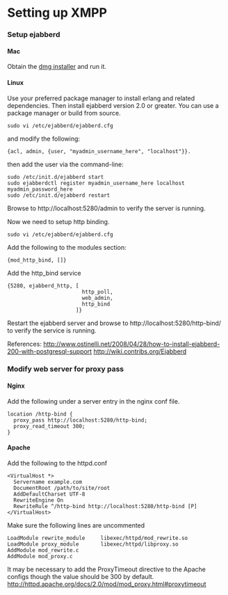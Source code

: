 Setting up XMPP
===============

### Setup ejabberd

#### Mac

Obtain the [dmg installer](http://www.process-one.net/en/ejabberd/downloads/) and run it.

#### Linux

Use your preferred package manager to install erlang and related dependencies. Then install ejabberd version 2.0 or greater. You can use a package manager or build from source.

    sudo vi /etc/ejabberd/ejabberd.cfg 

and modify the following:
    
    {acl, admin, {user, "myadmin_username_here", "localhost"}}.

then add the user via the command-line:

    sudo /etc/init.d/ejabberd start
    sudo ejabberdctl register myadmin_username_here localhost myadmin_password_here
    sudo /etc/init.d/ejabberd restart

Browse to http://localhost:5280/admin to verify the server is running.

Now we need to setup http binding.

    sudo vi /etc/ejabberd/ejabberd.cfg

Add the following to the modules section:

    {mod_http_bind, []}

Add the http_bind service

    {5280, ejabberd_http, [
                            http_poll,
                            web_admin,
                            http_bind
                          ]}

Restart the ejabberd server and browse to http://localhost:5280/http-bind/ to verify the service is running.

References:
<http://www.ostinelli.net/2008/04/28/how-to-install-ejabberd-200-with-postgresql-support>
<http://wiki.contribs.org/Ejabberd>

### Modify web server for proxy pass

#### Nginx
Add the following under a server entry in the nginx conf file.   

    location /http-bind {
      proxy_pass http://localhost:5280/http-bind;
      proxy_read_timeout 300;
    }

#### Apache
Add the following to the httpd.conf

    <VirtualHost *>
      Servername example.com
      DocumentRoot /path/to/site/root
      AddDefaultCharset UTF-8
      RewriteEngine On
      RewriteRule ^/http-bind http://localhost:5280/http-bind [P]
    </VirtualHost>

Make sure the following lines are uncommented

    LoadModule rewrite_module     libexec/httpd/mod_rewrite.so
    LoadModule proxy_module       libexec/httpd/libproxy.so
    AddModule mod_rewrite.c
    AddModule mod_proxy.c

It may be necessary to add the ProxyTimeout directive to the Apache configs though the value should be 300 by default.
<http://httpd.apache.org/docs/2.0/mod/mod_proxy.html#proxytimeout>


